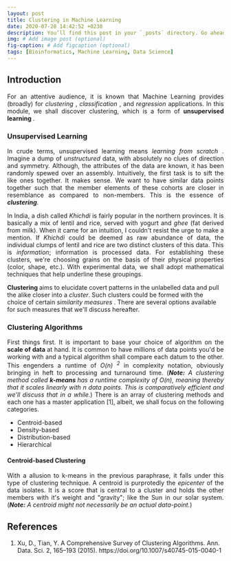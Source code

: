 ```yaml
---
layout: post
title: Clustering in Machine Learning
date: 2020-07-28 14:42:52 +0230
description: You’ll find this post in your `_posts` directory. Go ahead and edit it and re-build the site to see your changes. # Add post description (optional)
img: # Add image post (optional)
fig-caption: # Add figcaption (optional)
tags: [Bioinformatics, Machine Learning, Data Science]
---
```


<h2> Introduction </h2>

<p align="justify"> For an attentive audience, it is known that Machine Learning provides (broadly) for <i> clustering </i>, <i> classification </i>, and <i> regression </i> applications. In this module, we shall discover clustering, which is a form of <b> unsupervised learning </b>. </p>

<h3> Unsupervised Learning </h3>

<p align="justify"> In crude terms, unsupervised learning means <i> learning from scratch </i>. Imagine a dump of <i> unstructured </i> data, with absolutely no clues of direction and symmetry. Although, the attributes of the data are known, it has been randomly spewed over an assembly. Intuitively, the first task is to sift the like ones together. It makes sense. We want to have similar data points together such that the member elements of these cohorts are closer in resemblance as compared to non-members. This is the essence of <i><b>clustering</b></i>. </p>

<p align="justify"> In India, a dish called <i> Khichdi </i> is fairly popular in the northern provinces. It is basically a mix of lentil and rice, served with yogurt and <i>ghee</i> (fat derived from milk). When it came for an intuition, I couldn't resist the urge to make a mention. If <i>Khichdi</i> could be deemed as raw abundance of data, the individual clumps of lentil and rice are two distinct clusters of this data. This is <i>information</i>; information is processed data. For establishing these clusters, we're choosing grains on the basis of their physical properties (color, shape, etc.). With experimental data, we shall adopt mathematical techniques that help underline these groupings.</p>

<p><b> Clustering </b> aims to elucidate covert patterns in the unlabelled data and pull the alike closer into a <i>cluster</i>. Such clusters could be formed with the choice of certain <i> similarity measures </i>. There are several options available for such measures that we'll discuss hereafter.</p>


<h3> Clustering Algorithms </h3>

<p align="justify"> First things first. It is important to base your choice of algorithm on the <b> scale of data </b> at hand. It is common to have millions of data points you'd be working with and a typical algorithm shall compare each datum to the other. This engenders a runtime of <i>  O(n) <sup>2</sup> </i> in complexity notation, obviously bringing in heft to processing and turnaround time. (<i><b>Note:</b> A clustering method called <b> k-means </b> has a runtime complexity of O(n), meaning thereby that it scales linearly with n data points. This is comparatively efficient and we'll discuss that in a while.</i>) There is an array of clustering methods and each one has a master application [1], albeit, we shall focus on the following categories. </p>

<ul>
<li> Centroid-based </li>
<li> Density-based </li>
<li> Distribution-based </li>
<li> Hierarchical </li>
</ul>


<h4> Centroid-based Clustering </h4>

<p align="justify"> With a allusion to k-means in the previous paraphrase, it falls under this type of clustering technique. A centroid is purprotedly the <i> epicenter </i> of the data isolates. It is a score that is central to a cluster and holds the other members with it's weight and "gravity"; like the Sun in our solar system. (<i><b>Note:</b> A centroid might not necessarily be an actual data-point.</i>) </p>    

<h2> References </h2>
<ol>
<li> Xu, D., Tian, Y. A Comprehensive Survey of Clustering Algorithms. Ann. Data. Sci. 2, 165–193 (2015). https://doi.org/10.1007/s40745-015-0040-1 </li>

</ol>